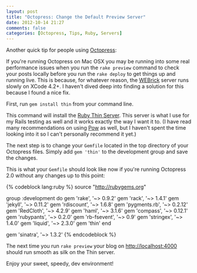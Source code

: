 ```yaml
---
layout: post
title: "Octopress: Change the Default Preview Server"
date: 2012-10-14 21:27
comments: false
categories: [Octopress, Tips, Ruby, Servers]
---
```


Another quick tip for people using [Octopress](http://octopress.org/):

If you're running Octopress on Mac OSX you may be running into some real
performance issues when you run the `rake preview` command to check your
posts locally before you run the `rake deploy` to get things up and
running live. This is because, for whatever reason, the
[WEBrick](http://en.wikipedia.org/wiki/WEBrick) server runs slowly on
XCode 4.2+. I haven't dived deep into finding a solution for this
because I found a nice fix.

First, run `gem install thin` from your command line.

This command will install the [Ruby Thin Server](http://code.macournoyer.com/thin/). This server is what I use
for my Rails testing as well and it works exactly the way I want it to.
(I have read many recommendations on using [Pow](http://pow.cx/) as
well, but I haven't spent the time looking into it so I can't personally
recommend it yet.)

The next step is to change your `Gemfile` located in the top directory
of your Octopress files.  Simply add `gem 'thin'` to the development
group and save the changes. 

This is what your `Gemfile` should look like now if you're running
Octopress 2.0 without any changes up to this point:

{% codeblock lang:ruby %}
source "http://rubygems.org"

group :development do
  gem 'rake', '~> 0.9.2'
  gem 'rack', '~> 1.4.1'
  gem 'jekyll', '~> 0.11.2'
  gem 'rdiscount', '~> 1.6.8'
  gem 'pygments.rb', '~> 0.2.12'
  gem 'RedCloth', '~> 4.2.9'
  gem 'haml', '~> 3.1.6'
  gem 'compass', '~> 0.12.1'
  gem 'rubypants', '~> 0.2.0'
  gem 'rb-fsevent', '~> 0.9'
  gem 'stringex', '~> 1.4.0'
  gem 'liquid', '~> 2.3.0'
  gem 'thin'
end

gem 'sinatra', '~> 1.3.2'
{% endcodeblock %}

The next time you run `rake preview` your blog on
<http://localhost:4000> should run smooth as silk on the Thin server.

Enjoy your sweet, speedy, dev environment!
